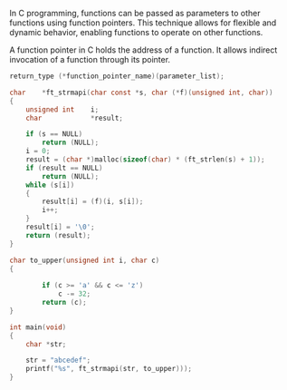 In C programming, functions can be passed as parameters to other functions using function pointers. This technique allows for flexible and dynamic behavior, enabling functions to operate on other functions.

A function pointer in C holds the address of a function. It allows indirect invocation of a function through its pointer.

```c
return_type (*function_pointer_name)(parameter_list);

char	*ft_strmapi(char const *s, char (*f)(unsigned int, char))
{
	unsigned int	i;
	char			*result;

	if (s == NULL)
		return (NULL);
	i = 0;
	result = (char *)malloc(sizeof(char) * (ft_strlen(s) + 1));
	if (result == NULL)
		return (NULL);
	while (s[i])
	{
		result[i] = (f)(i, s[i]);
		i++;
	}
	result[i] = '\0';
	return (result);
}

char to_upper(unsigned int i, char c)
{
		
		if (c >= 'a' && c <= 'z')
			c -= 32;
		return (c);
}

int	main(void)
{
	char *str;

	str = "abcedef";
	printf("%s", ft_strmapi(str, to_upper))); 
}
```